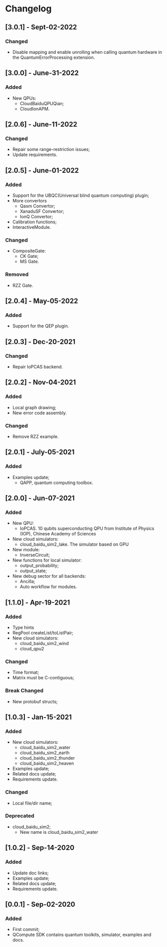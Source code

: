 # Changelog

## [3.0.1] - Sept-02-2022

### Changed

- Disable mapping and enable unrolling when calling quantum hardware in the QuantumErrorProcessing extension.

## [3.0.0] - June-31-2022

### Added

- New QPUs:
    + CloudBaiduQPUQian;
    + CloudIonAPM.

## [2.0.6] - June-11-2022

### Changed

- Repair some range-restriction issues;
- Update requirements.

## [2.0.5] - June-01-2022

### Added

- Support for the UBQC(Universal blind quantum computing) plugin;
- More convertors
    + Qasm Convertor;
    + XanaduSF Convertor;
    + IonQ Convertor;
- Calibration functions;
- InteractiveModule.

### Changed

- CompositeGate:
    + CK Gate;
    + MS Gate.

### Removed

- RZZ Gate.

## [2.0.4] - May-05-2022

### Added

- Support for the QEP plugin.

## [2.0.3] - Dec-20-2021

### Changed

- Repair IoPCAS backend.

## [2.0.2] - Nov-04-2021

### Added

- Local graph drawing;
- New error code assembly.

### Changed

- Remove RZZ example.

## [2.0.1] - July-05-2021

### Added

- Examples update;
    + QAPP, quantum computing toolbox.

## [2.0.0] - Jun-07-2021

### Added

- New QPU:
    + IoPCAS. 10 qubits superconducting QPU from Institute of Physics (IOP), Chinese Academy of Sciences
- New cloud simulators:
    + cloud_baidu_sim2_lake. The simulator based on GPU
- New module:
    + InverseCircuit;
- New functions for local simulator:
    + output_probability;
    + output_state;
- New debug sector for all backends:
    + Ancilla;
    + Auto workflow for modules.

## [1.1.0] - Apr-19-2021

### Added

- Type hints
- RegPool createList/toListPair;
- New cloud simulators:
    + cloud_baidu_sim2_wind
    + cloud_qpu2

### Changed

- Time format;
- Matrix must be C-contiguous;

### Break Changed

- New protobuf structs;

## [1.0.3] - Jan-15-2021

### Added

- New cloud simulators:
    + cloud_baidu_sim2_water
    + cloud_baidu_sim2_earth
    + cloud_baidu_sim2_thunder
    + cloud_baidu_sim2_heaven
- Examples update;
- Related docs update;
- Requirements update.

### Changed

- Local file/dir name;

### Deprecated

- cloud_baidu_sim2;
    + New name is cloud_baidu_sim2_water

## [1.0.2] - Sep-14-2020

### Added

- Update doc links;
- Examples update;
- Related docs update;
- Requirements update.

## [0.0.1] - Sep-02-2020

### Added

- First commit;
- QCompute SDK contains quantum toolkits, simulator, examples and docs.